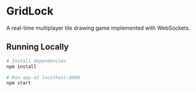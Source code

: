 # GridLock

A real-time multiplayer tile drawing game implemented with WebSockets.

## Running Locally

```bash
# Install dependencies
npm install

# Run app at localhost:8000
npm start
```